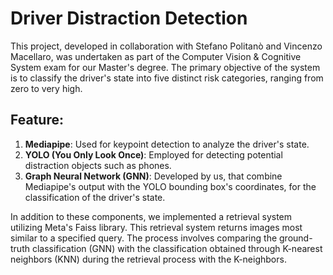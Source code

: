 # Driver Distraction Detection

This project, developed in collaboration with Stefano Politanò and Vincenzo Macellaro, was undertaken as part of the Computer Vision & Cognitive System exam for our Master's degree. The primary objective of the system is to classify the driver's state into five distinct risk categories, ranging from zero to very high.

## Feature: 
1. **Mediapipe**: Used for keypoint detection to analyze the driver's state.
2. **YOLO (You Only Look Once)**: Employed for detecting potential distraction objects such as phones.
3. **Graph Neural Network (GNN)**: Developed by us, that combine Mediapipe's output with the YOLO bounding box's coordinates, for the classification of the driver's state.

In addition to these components, we implemented a retrieval system utilizing Meta's Faiss library. This retrieval system returns images most similar to a specified query. The process involves comparing the ground-truth classification (GNN) with the classification obtained through K-nearest neighbors (KNN) during the retrieval process with the K-neighbors.



